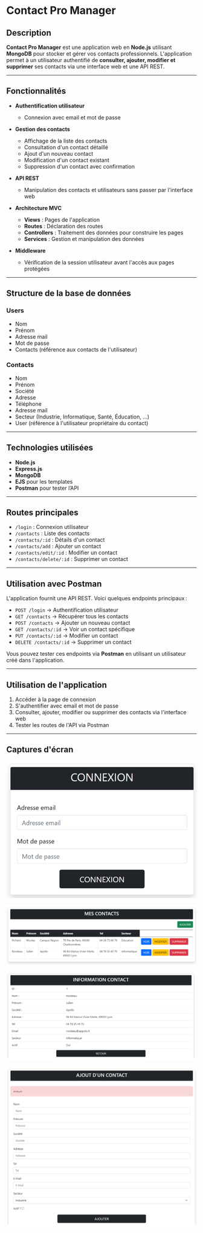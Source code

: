 # Contact Pro Manager

## Description

**Contact Pro Manager** est une application web en **Node.js** utilisant **MongoDB** pour stocker et gérer vos contacts professionnels. L'application permet à un utilisateur authentifié de **consulter, ajouter, modifier et supprimer** ses contacts via une interface web et une API REST.

---

## Fonctionnalités

* **Authentification utilisateur**

  * Connexion avec email et mot de passe
* **Gestion des contacts**

  * Affichage de la liste des contacts
  * Consultation d'un contact détaillé
  * Ajout d'un nouveau contact
  * Modification d'un contact existant
  * Suppression d'un contact avec confirmation
* **API REST**

  * Manipulation des contacts et utilisateurs sans passer par l'interface web
* **Architecture MVC**

  * **Views** : Pages de l'application
  * **Routes** : Déclaration des routes
  * **Controllers** : Traitement des données pour construire les pages
  * **Services** : Gestion et manipulation des données
* **Middleware**

  * Vérification de la session utilisateur avant l'accès aux pages protégées

---

## Structure de la base de données

### Users

* Nom
* Prénom
* Adresse mail
* Mot de passe
* Contacts (référence aux contacts de l'utilisateur)

### Contacts

* Nom
* Prénom
* Société
* Adresse
* Téléphone
* Adresse mail
* Secteur (Industrie, Informatique, Santé, Éducation, …)
* User (référence à l'utilisateur propriétaire du contact)

---

## Technologies utilisées

* **Node.js**
* **Express.js**
* **MongoDB**
* **EJS** pour les templates
* **Postman** pour tester l’API

---

## Routes principales

* `/login` : Connexion utilisateur
* `/contacts` : Liste des contacts
* `/contacts/:id` : Détails d'un contact
* `/contacts/add` : Ajouter un contact
* `/contacts/edit/:id` : Modifier un contact
* `/contacts/delete/:id` : Supprimer un contact

---

## Utilisation avec Postman

L'application fournit une API REST. Voici quelques endpoints principaux :

* `POST /login` → Authentification utilisateur
* `GET /contacts` → Récupérer tous les contacts
* `POST /contacts` → Ajouter un nouveau contact
* `GET /contacts/:id` → Voir un contact spécifique
* `PUT /contacts/:id` → Modifier un contact
* `DELETE /contacts/:id` → Supprimer un contact

Vous pouvez tester ces endpoints via **Postman** en utilisant un utilisateur créé dans l'application.

---

## Utilisation de l'application

1. Accéder à la page de connexion
2. S'authentifier avec email et mot de passe
3. Consulter, ajouter, modifier ou supprimer des contacts via l'interface web
4. Tester les routes de l'API via Postman

---

## Captures d'écran

![Page Login](images/login.png)

![Page Home](images/contacts.png)

![Page Contact](images/info_contact.png)

![Page Contact Edit](images/ajout_contact.png)
